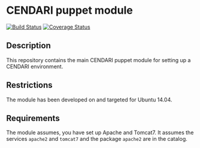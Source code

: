 # CENDARI puppet module

[![Build Status](https://travis-ci.org/CENDARI/puppetmodule-cendari.svg?branch=master)](https://travis-ci.org/CENDARI/puppetmodule-cendari)
[![Coverage Status](https://coveralls.io/repos/github/CENDARI/puppetmodule-cendari/badge.svg?branch=master)](https://coveralls.io/github/CENDARI/puppetmodule-cendari?branch=master)

## Description

This repository contains the main CENDARI puppet module for setting up a CENDARI environment.

## Restrictions

The module has been developed on and targeted for Ubuntu 14.04.

## Requirements

The module assumes, you have set up Apache and Tomcat7.
It assumes the services `apache2` and `tomcat7` and the package `apache2` are in the catalog.



